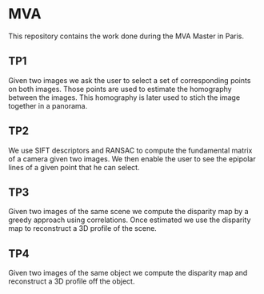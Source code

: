 # MVA
This repository contains the work done during the MVA Master in Paris.


## TP1
Given two images we ask the user to select a set of corresponding points on both images. Those points are used to estimate the homography between the images. This homography is later used to stich the image together in a panorama.

## TP2
We use SIFT descriptors and RANSAC to compute the fundamental matrix of a camera given two images. We then enable the user to see the epipolar lines of a given point that he can select.
## TP3
Given two images of the same scene we compute the disparity map by a greedy approach using correlations. Once estimated we use the disparity map to reconstruct a 3D profile of the scene. 
## TP4
Given two images of the same object we compute the disparity map and reconstruct a 3D profile off the object.
